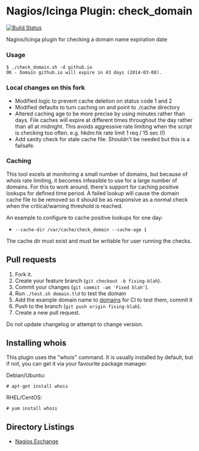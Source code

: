 Nagios/Icinga Plugin: check\_domain
===================================

[![Build Status](https://travis-ci.org/glensc/monitoring-plugin-check_domain.svg?branch=master)](https://travis-ci.org/glensc/monitoring-plugin-check_domain)

Nagios/Icinga plugin for checking a domain name expiration date

### Usage

```
$ ./check_domain.sh -d github.io
OK - Domain github.io will expire in 43 days (2014-03-08).
```

### Local changes on this fork

- Modified logic to prevent cache deletion on status code 1 and 2
- Modified defaults to turn caching on and point to ./cache directory
- Altered caching age to be more precise by using minutes rather than days.
	File caches will expire at different times throughout the day rather than all at midnight.
  This avoids aggressive rate limiting when the script is checking too often.
	e.g. hkdnr.hk rate limit 1 req / 15 sec (!)
- Add sanity check for stale cache file. Shouldn't be needed but this is a failsafe.

### Caching

This tool excels at monitoring a small number of domains, but because of whois rate limiting, it becomes infeasible to use for a large number of domains. For this to work around, there's support for caching positive lookups for defined time period. A failed lookup will cause the domain cache file to be removed so it should be as responsive as a normal check when the critical/warning threshold is reached.

An example to configure to cache positive lookups for one day:
  * `--cache-dir /var/cache/check_domain --cache-age 1`

The cache dir must exist and must be writable for user running the checks.

## Pull requests

1. Fork it.
2. Create your feature branch (`git checkout -b fixing-blah`).
3. Commit your changes (`git commit -am 'Fixed blah'`).
4. Run `./test.sh domain.tld` to test the domain
5. Add the example domain name to [domains](domains) for CI to test them, commit it
6. Push to the branch (`git push origin fixing-blah`).
7. Create a new pull request.

Do not update changelog or attempt to change version.


## Installing whois

This plugin uses the "whois" command. It is usually installed by default, but if not, you can get it via your favourite package manager.

Debian/Ubuntu: 
```
# apt-get install whois
```

RHEL/CentOS:
```
# yum install whois
```


## Directory Listings

  * [Nagios Exchange](http://exchange.nagios.org/directory/Plugins/Internet-Domains-and-WHOIS/check_domain/details)
